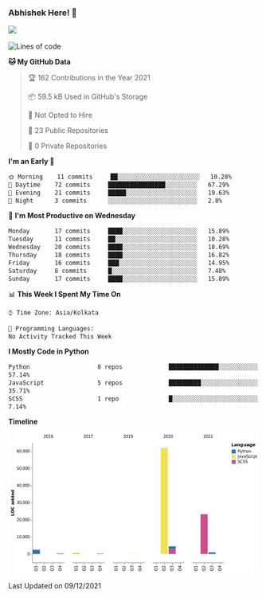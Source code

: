 ### Abhishek Here! 👋
![](https://komarev.com/ghpvc/?username=5parkp1ug&color=green)

<!--
**5parkp1ug/5parkp1ug** is a ✨ _special_ ✨ repository because its `README.md` (this file) appears on your GitHub profile.

Here are some ideas to get you started:

- 🔭 I’m currently working on ...
- 🌱 I’m currently learning ...
- 👯 I’m looking to collaborate on ...
- 🤔 I’m looking for help with ...
- 💬 Ask me about ...
- 📫 How to reach me: ...
- 😄 Pronouns: ...
- ⚡ Fun fact: ...
-->

<!--START_SECTION:waka-->
![Lines of code](https://img.shields.io/badge/From%20Hello%20World%20I%27ve%20Written-95%20Thousand%20lines%20of%20code-blue)

**🐱 My GitHub Data** 

> 🏆 162 Contributions in the Year 2021
 > 
> 📦 59.5 kB Used in GitHub's Storage 
 > 
> 🚫 Not Opted to Hire
 > 
> 📜 23 Public Repositories 
 > 
> 🔑 0 Private Repositories  
 > 
**I'm an Early 🐤** 

```text
🌞 Morning    11 commits     ██░░░░░░░░░░░░░░░░░░░░░░░   10.28% 
🌆 Daytime    72 commits     ████████████████░░░░░░░░░   67.29% 
🌃 Evening    21 commits     █████░░░░░░░░░░░░░░░░░░░░   19.63% 
🌙 Night      3 commits      ░░░░░░░░░░░░░░░░░░░░░░░░░   2.8%

```
📅 **I'm Most Productive on Wednesday** 

```text
Monday       17 commits     ████░░░░░░░░░░░░░░░░░░░░░   15.89% 
Tuesday      11 commits     ██░░░░░░░░░░░░░░░░░░░░░░░   10.28% 
Wednesday    20 commits     ████░░░░░░░░░░░░░░░░░░░░░   18.69% 
Thursday     18 commits     ████░░░░░░░░░░░░░░░░░░░░░   16.82% 
Friday       16 commits     ███░░░░░░░░░░░░░░░░░░░░░░   14.95% 
Saturday     8 commits      █░░░░░░░░░░░░░░░░░░░░░░░░   7.48% 
Sunday       17 commits     ████░░░░░░░░░░░░░░░░░░░░░   15.89%

```


📊 **This Week I Spent My Time On** 

```text
⌚︎ Time Zone: Asia/Kolkata

💬 Programming Languages: 
No Activity Tracked This Week

```

**I Mostly Code in Python** 

```text
Python                   8 repos             ██████████████░░░░░░░░░░░   57.14% 
JavaScript               5 repos             █████████░░░░░░░░░░░░░░░░   35.71% 
SCSS                     1 repo              █░░░░░░░░░░░░░░░░░░░░░░░░   7.14%

```


**Timeline**

![Chart not found](https://raw.githubusercontent.com/5parkp1ug/5parkp1ug/master/charts/bar_graph.png) 


 Last Updated on 09/12/2021
<!--END_SECTION:waka-->

